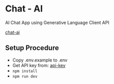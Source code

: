 # Chat - AI

AI Chat App using Generative Language Client API

[chat-ai](https://suraj-chat-ai.netlify.app/)

## Setup Procedure

- Copy .env.example to .env
- Get API key from: [api-key](https://aistudio.google.com/app/apikey)
- `npm install`
- `npm run dev`
